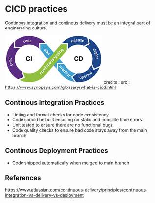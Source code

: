 # CICD practices

Continous integration and continous delivery must be an integral part of enginerering culture. 


![alt text](../images/cicd.png) 
credits : src : https://www.synopsys.com/glossary/what-is-cicd.html


## Continous Integration Practices

* Linting and format checks for code consistency.
* Code should be built ensuring no static and complite time errors.
* Unit tested to ensure there are no functional bugs.
* Code quality checks to ensure bad code stays away from the main branch.

## Continous Deployment Practices

* Code shipped automatically when merged to main branch


## References
https://www.atlassian.com/continuous-delivery/principles/continuous-integration-vs-delivery-vs-deployment